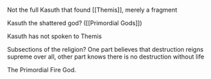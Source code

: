 Not the full Kasuth that found [[Themis]], merely a fragment

Kasuth the shattered god? ([[Primordial Gods]])

Kasuth has not spoken to Themis

Subsections of the religion? One part believes that destruction reigns supreme over all, other part knows there is no destruction without life

The Primordial Fire God.